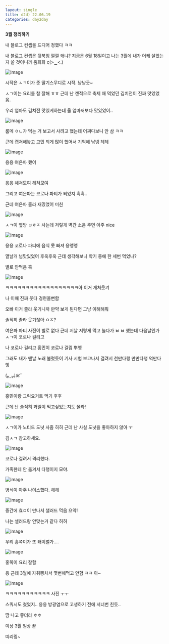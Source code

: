 ```yaml
---
layout: single
title: d2d) 22.06.19
categories: day2day
---
```


__3월 정리하기__

내 블로그 컨셉을 드디어 정했다 ㅋㅋ

내 블로그 컨셉은 뒷북임 껄껄 왜냐? 지금은 6월 18일이고 나는 3월에 내가 어케 살았는지 쓸 것이니까 움화화 ς(>‿<.)

![image](https://user-images.githubusercontent.com/52832956/174444146-efb32455-80bf-4381-9c83-390c5d817161.png)

시작은 ㅅㄱ이가 준 딸기스무디로 시작. 냠냠긋~

ㅅㄱ이는 요리를 참 잘해 ㅎㅎ 근데 난 갠적으로 축제 때 먹었던 김치전이 진짜 맛있었음.

우리 엄마도 김치전 맛있게하는데 울 엄마꺼보다 맛있었어.. 

![image](https://user-images.githubusercontent.com/52832956/174444174-2f726573-b824-4700-b418-e013bd6ffeb1.png)

룸메 ㅇㄴ가 먹는 거 보고서 사려고 했는데 어쩌다보니 안 삼 ㅋㅋ

근데 캡쳐해놓고 고민 되게 많이 했어서 기억에 남넹 헤헤

![image](https://user-images.githubusercontent.com/52832956/174444229-3a6cae90-4993-4934-9c3e-06f5c9f8223b.png)

응응 여은파 했어 

![image](https://user-images.githubusercontent.com/52832956/174444237-baa18462-e2e6-4324-acc4-c2355253a40a.png)

응응 헤쳐모여 헤쳐모여

그리고 여은파는 코로나 파티가 되었지 흑흑..

근데 여은파 졸라 재밌었어 미친

![image](https://user-images.githubusercontent.com/52832956/174444257-ae7e7e59-d59c-46a7-99db-14cf2c60ee07.png)

ㅅㄱ이 옆방 ㅂㅎㅈ 사는데 저렇게 벽간 소음 주면 아주 nice

![image](https://user-images.githubusercontent.com/52832956/174444278-dfd22c7d-9dda-4f5d-a52b-158fb425381f.png)

응응 코로나 파티에 음식 못 빠져 응앵앵

열날개 넘맛있었어 후욱후욱 근데 생각해보니 학기 중에 한 세번 먹었나?

별로 안먹음 흑

![image](https://user-images.githubusercontent.com/52832956/174444302-2931218a-e86e-4239-ac85-1e1eb9b114d8.png)

ㅋㅋㅋㅋㅋㅋㅋㅋㅋㅋㅋㅋㅋㅋㅋㅋㅋㅋ아 이거 개처웃겨

나 이때 진짜 웃다 경련올뻔함 

오빠 이거 졸라 웃기니까 만약 보게 된다면 그냥 이해해줘

솔직히 졸라 웃기잖아 ㅇㅈ?

여은파 파티 사진이 별로 없다 근데 저날 저렇게 먹고 놀다가 ㅂ ㅂ 했는데 다음날인가 ㅅㄱ이 코로나 걸리고

나 코로나 걸리고 홍민이 코로나 걸림 뿌앵

그래도 내가 맨날 노래 불렀듯이 기사 시험 보고나서 걸려서 천만다행 만만다행 억만다행

(*ᴗ͈ˬᴗ͈)ꕤ*.ﾟ

![image](https://user-images.githubusercontent.com/52832956/174444407-4ca67e69-2672-4993-b2fa-55ca4d517222.png)

홍민이랑 그릭요거트 먹기 후후 

근데 난 솔직히 과일이 먹고싶었는지도 몰라!

![image](https://user-images.githubusercontent.com/52832956/174444422-4df47a87-7129-42df-917e-c7bdea695319.png)

ㅅㄱ이가 노티드 도넛 사줌 히히 근데 난 사실 도넛을 좋아하지 않아 ㅜ

김ㅅㄱ 참고하세요.

![image](https://user-images.githubusercontent.com/52832956/174444460-cffce91f-cce7-4c5b-9610-05abc705af8a.png)

코로나 걸려서 격리했다.

가족한테 안 옮겨서 다행이지 모야.

![image](https://user-images.githubusercontent.com/52832956/174444478-d3f3b369-aeec-41bb-9340-61e5341c0316.png)

병식이 아주 나이스했다. 헤헤

![image](https://user-images.githubusercontent.com/52832956/174444497-9ae808a2-61bf-44b9-8567-6b767aeecfdf.png)

중간에 효ㅁ이 만나서 샐러드 먹음 으악! 

나는 샐러드랑 안맞는거 같다 허허

![image](https://user-images.githubusercontent.com/52832956/174444522-ab24960d-7828-4208-8dd7-23430a10a3ce.png)

우리 홍쪽이가 또 왜이럴가....

![image](https://user-images.githubusercontent.com/52832956/174444529-15356fab-6a11-4aab-8d12-51f003607d80.png)

홍쪽이 요리 잘함 

응 근데 3월에 자취뽕차서 몇번해먹고 안함 ㅋㅋ 아~

![image](https://user-images.githubusercontent.com/52832956/174444613-b03f8c1d-22ef-4546-8652-fc21bc5cab14.png)

ㅋㅋㅋㅋㅋㅋㅋㅋㅋㅋㅋ 사진 ㅜㅜ

스쿼시도 쳤었지.. 응응 방광염으로 고생하기 전에 서너번 친듯..

땀 나고 좋더라 ㅎㅎ

이상 3월 일상 끝

띠리링~


